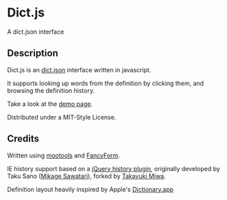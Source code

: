 # Dict.js #
A dict.json interface

## Description ##
Dict.js is an [dict.json](http://github.com/ptrm/dict.json) interface written in javascript.

It supports looking up words from the definition by clicking them, and browsing the definition history.

Take a look at the [demo page](http://dict.ptrm.eu/).

Distributed under a MIT-Style License.

## Credits ##
Written using [mootools](http://mootools.net/) and [FancyForm](http://lipidity.com/fancy-form/).

IE history support based on a [jQuery history plugin](http://github.com/tkyk/jquery-history-plugin), originally developed by Taku Sano ([Mikage Sawatari](http://www.mikage.to)), forked by [Takayuki Miwa](http://github.com/tkyk).

Definition layout heavily inspired by Apple's [Dictionary.app](http://en.wikipedia.org/wiki/Dictionary_%28software%29)